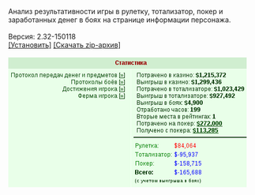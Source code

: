 Анализ результативности игры в рулетку, тотализатор, покер и заработанных денег в боях на странице информации персонажа.
<br>
<br>
Версия: 2.32-150118
<br>
[[Установить]](https://raw.githubusercontent.com/MyRequiem/comfortablePlayingInGW/master/separatedScripts/GameMania/gameMania.user.js) [[Скачать zip-архив]](https://raw.githubusercontent.com/MyRequiem/comfortablePlayingInGW/master/separatedScripts/GameMania/gameMania.user.js.zip)
<br>
<br>
![GameMania](https://raw.githubusercontent.com/MyRequiem/comfortablePlayingInGW/master/imgs/GameMania/screen.png)
<br>
